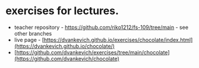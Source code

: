 # exercises for lectures.

- teacher repository - https://github.com/riko1212/fs-109/tree/main - see other branches
- live page - [https://dvankevich.github.io/exercises/chocolate/index.html](https://dvankevich.github.io/chocolate/)
- [https://github.com/dvankevich/exercises/tree/main/chocolate](https://github.com/dvankevich/chocolate)

